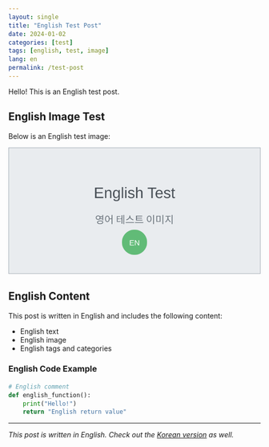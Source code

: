 ```yaml
---
layout: single
title: "English Test Post"
date: 2024-01-02
categories: [test]
tags: [english, test, image]
lang: en
permalink: /test-post
---
```


Hello! This is an English test post.

## English Image Test

Below is an English test image:

![English Test Image](/assets/images/en-test.svg)

## English Content

This post is written in English and includes the following content:

- English text
- English image
- English tags and categories

### English Code Example

```python
# English comment
def english_function():
    print("Hello!")
    return "English return value"
```

---

*This post is written in English. Check out the [Korean version](/2024/01/02/korean-test-post/) as well.* 